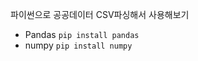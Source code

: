 파이썬으로 공공데이터 CSV파싱해서 사용해보기

- Pandas  `pip install pandas`
- numpy   `pip install numpy`



[공공데이터]: https://data.gg.go.kr/portal/data/service/selectServicePage.do?page=1&amp;sortColumn=&amp;sortDirection=&amp;infId=4Z9SGF03FTIIXU9IQNQE26457615&amp;infSeq=1&amp;searchWord=%EC%A0%84%EB%A0%A5	"출처"

